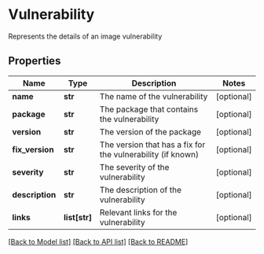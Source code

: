 # Vulnerability

Represents the details of an image vulnerability

## Properties
Name | Type | Description | Notes
------------ | ------------- | ------------- | -------------
**name** | **str** | The name of the vulnerability | [optional] 
**package** | **str** | The package that contains the vulnerability | [optional] 
**version** | **str** | The version of the package | [optional] 
**fix_version** | **str** | The version that has a fix for the vulnerability (if known) | [optional] 
**severity** | **str** | The severity of the vulnerability | [optional] 
**description** | **str** | The description of the vulnerability | [optional] 
**links** | **list[str]** | Relevant links for the vulnerability | [optional] 

[[Back to Model list]](../README.md#documentation-for-models) [[Back to API list]](../README.md#documentation-for-api-endpoints) [[Back to README]](../README.md)


